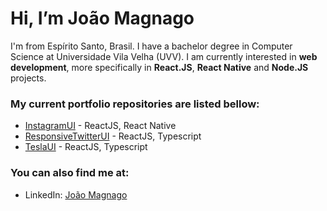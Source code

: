 # Hi, I’m João Magnago
I'm from Espírito Santo, Brasil. I have a bachelor degree in Computer Science at Universidade Vila Velha (UVV). I am currently interested in **web development**, more specifically in **React.JS**, **React Native** and **Node.JS** projects.

### My current portfolio repositories are listed bellow:
* [InstagramUI](https://github.com/JoaoMagnago/instagramUI) - ReactJS, React Native
* [ResponsiveTwitterUI](https://github.com/JoaoMagnago/ResponsiveTwitterUI) - ReactJS, Typescript
* [TeslaUI](https://github.com/JoaoMagnago/teslaUI) - ReactJS, Typescript

### You can also find me at:
* LinkedIn: [João Magnago](https://www.linkedin.com/in/joaomagnago)
